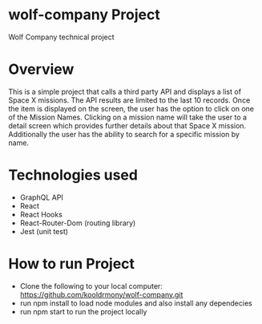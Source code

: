 # wolf-company Project

Wolf Company technical project

# Overview

This is a simple project that calls a third party API and displays a list of Space X missions. The API results are limited to the last 10 records. Once the item is displayed on the screen, the user has the option to click on one of the Mission Names. Clicking on a mission name will take the user to a detail screen which provides further details about that Space X mission. Additionally the user has the ability to search for a specific mission by name. 

# Technologies used

* GraphQL API
* React
* React Hooks
* React-Router-Dom (routing library)
* Jest (unit test)

# How to run Project

* Clone the following to your local computer: https://github.com/kooldrmony/wolf-company.git
* run npm install to load node modules and also install any dependecies
* run npm start to run the project locally




